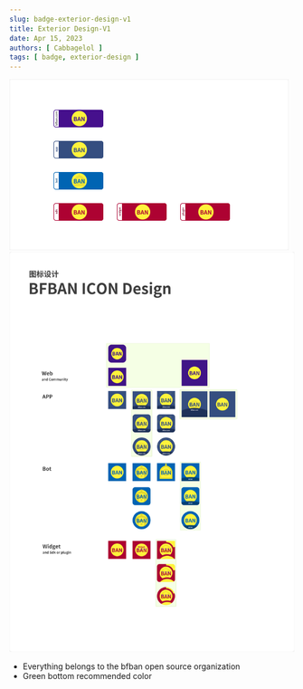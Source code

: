 ```yaml
---
slug: badge-exterior-design-v1
title: Exterior Design-V1
date: Apr 15, 2023
authors: [ Cabbagelol ]
tags: [ badge, exterior-design ]
---
```

<!-- truncate -->

![](https://github.com/BFBAN/exterior-design/blob/main/Materials/_Friendly-link-Icon.png?raw=true)
![](https://github.com/BFBAN/exterior-design/blob/main/Materials/_Big-Picture.png?raw=true)

- Everything belongs to the bfban open source organization
- Green bottom recommended color
